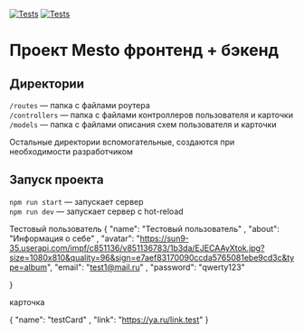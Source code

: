 [![Tests](../../actions/workflows/tests-13-sprint.yml/badge.svg)](../../actions/workflows/tests-13-sprint.yml) [![Tests](../../actions/workflows/tests-14-sprint.yml/badge.svg)](../../actions/workflows/tests-14-sprint.yml)
# Проект Mesto фронтенд + бэкенд


## Директории

`/routes` — папка с файлами роутера  
`/controllers` — папка с файлами контроллеров пользователя и карточки   
`/models` — папка с файлами описания схем пользователя и карточки  
  
Остальные директории вспомогательные, создаются при необходимости разработчиком

## Запуск проекта

`npm run start` — запускает сервер   
`npm run dev` — запускает сервер с hot-reload


Тестовый пользователь 
{
    "name": "Тестовый пользователь" , 
    "about": "Информация о себе" , 
    "avatar": "https://sun9-35.userapi.com/impf/c851136/v851136783/1b3da/EJECAAyXtok.jpg?size=1080x810&quality=96&sign=e7aef83170090ccda5765081ebe9cd3c&type=album",
    "email": "test1@mail.ru" , 
    "password": "qwerty123"

}

карточка

{
    "name": "testCard" , 
    "link": "https://ya.ru/link.test"
}
